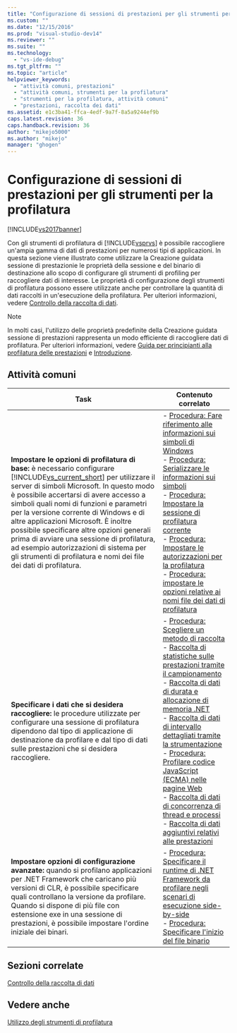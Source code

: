 ```yaml
---
title: "Configurazione di sessioni di prestazioni per gli strumenti per la profilatura | Microsoft Docs"
ms.custom: ""
ms.date: "12/15/2016"
ms.prod: "visual-studio-dev14"
ms.reviewer: ""
ms.suite: ""
ms.technology: 
  - "vs-ide-debug"
ms.tgt_pltfrm: ""
ms.topic: "article"
helpviewer_keywords: 
  - "attività comuni, prestazioni"
  - "attività comuni, strumenti per la profilatura"
  - "strumenti per la profilatura, attività comuni"
  - "prestazioni, raccolta dei dati"
ms.assetid: e1c3ba41-ffca-4edf-9a7f-8a5a9244ef9b
caps.latest.revision: 36
caps.handback.revision: 36
author: "mikejo5000"
ms.author: "mikejo"
manager: "ghogen"
---
```

# Configurazione di sessioni di prestazioni per gli strumenti per la profilatura
[!INCLUDE[vs2017banner](../code-quality/includes/vs2017banner.md)]

Con gli strumenti di profilatura di [!INCLUDE[vsprvs](../code-quality/includes/vsprvs_md.md)] è possibile raccogliere un'ampia gamma di dati di prestazioni per numerosi tipi di applicazioni.  In questa sezione viene illustrato come utilizzare la Creazione guidata sessione di prestazionie le proprietà della sessione e del binario di destinazione allo scopo di configurare gli strumenti di profiling per raccogliere dati di interesse.  Le proprietà di configurazione degli strumenti di profilatura possono essere utilizzate anche per controllare la quantità di dati raccolti in un'esecuzione della profilatura.  Per ulteriori informazioni, vedere [Controllo della raccolta di dati](../profiling/controlling-data-collection.md).  
  
> [!NOTE]
>  In molti casi, l'utilizzo delle proprietà predefinite della Creazione guidata sessione di prestazioni rappresenta un modo efficiente di raccogliere dati di profilatura.  Per ulteriori informazioni, vedere [Guida per principianti alla profilatura delle prestazioni](../profiling/beginners-guide-to-performance-profiling.md) e [Introduzione](../profiling/getting-started-with-performance-tools.md).  
  
## Attività comuni  
  
|Task|Contenuto correlato|  
|----------|-------------------------|  
|**Impostare le opzioni di profilatura di base:** è necessario configurare [!INCLUDE[vs_current_short](../code-quality/includes/vs_current_short_md.md)] per utilizzare il server di simboli Microsoft.  In questo modo è possibile accertarsi di avere accesso a simboli quali nomi di funzioni e parametri per la versione corrente di Windows e di altre applicazioni Microsoft.  È inoltre possibile specificare altre opzioni generali prima di avviare una sessione di profilatura, ad esempio autorizzazioni di sistema per gli strumenti di profilatura e nomi dei file dei dati di profilatura.|-   [Procedura: Fare riferimento alle informazioni sui simboli di Windows](../profiling/how-to-reference-windows-symbol-information.md)<br />-   [Procedura: Serializzare le informazioni sui simboli](../profiling/how-to-serialize-symbol-information.md)<br />-   [Procedura: Impostare la sessione di profilatura corrente](../profiling/how-to-set-the-current-session.md)<br />-   [Procedura: Impostare le autorizzazioni per la profilatura](../profiling/how-to-set-permissions.md)<br />-   [Procedura: impostare le opzioni relative ai nomi file dei dati di profilatura](../profiling/how-to-set-performance-data-file-name-options.md)|  
|**Specificare i dati che si desidera raccogliere:** le procedure utilizzate per configurare una sessione di profilatura dipendono dal tipo di applicazione di destinazione da profilare e dal tipo di dati sulle prestazioni che si desidera raccogliere.|-   [Procedura: Scegliere un metodo di raccolta](../profiling/how-to-choose-collection-methods.md)<br />-   [Raccolta di statistiche sulle prestazioni tramite il campionamento](../profiling/collecting-performance-statistics-by-using-sampling.md)<br />-   [Raccolta di dati di durata e allocazione di memoria .NET](../profiling/collecting-dotnet-memory-allocation-and-lifetime-data.md)<br />-   [Raccolta di dati di intervallo dettagliati tramite la strumentazione](../profiling/collecting-detailed-timing-data-by-using-instrumentation.md)<br />-   [Procedura: Profilare codice JavaScript \(ECMA\) nelle pagine Web](../profiling/how-to-profile-javascript-code-in-web-pages.md)<br />-   [Raccolta di dati di concorrenza di thread e processi](../profiling/collecting-thread-and-process-concurrency-data.md)<br />-   [Raccolta di dati aggiuntivi relativi alle prestazioni](../profiling/collecting-additional-performance-data.md)|  
|**Impostare opzioni di configurazione avanzate:** quando si profilano applicazioni per .NET Framework che caricano più versioni di CLR, è possibile specificare quali controllano la versione da profilare.  Quando si dispone di più file con estensione exe in una sessione di prestazioni, è possibile impostare l'ordine iniziale dei binari.|-   [Procedura: Specificare il runtime di .NET Framework da profilare negli scenari di esecuzione side\-by\-side](../profiling/how-to-specify-the-dotnet-framework-runtime.md)<br />-   [Procedura: Specificare l'inizio del file binario](../profiling/how-to-specify-the-binary-to-start.md)|  
  
## Sezioni correlate  
 [Controllo della raccolta di dati](../profiling/controlling-data-collection.md)  
  
## Vedere anche  
 [Utilizzo degli strumenti di profilatura](../profiling/performance-explorer.md)